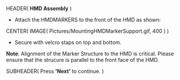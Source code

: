 HEADER(  __HMD Assembly__ )

- Attach the HMDMARKERS to the front of the HMD as shown:

CENTER( IMAGE( Pictures/MountingHMDMarkerSupport.gif, 400 ) )

- Secure with velcro staps on top and bottom.

__Note__: Alignment of the Marker Structure to the HMD is critical. 
Please ensure that the strucure is parallel to the front face of the HMD.

SUBHEADER( Press __'Next'__ to continue. )

